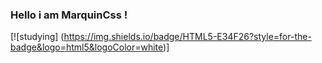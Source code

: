 ### Hello i am MarquinCss !
[![studying] (https://img.shields.io/badge/HTML5-E34F26?style=for-the-badge&logo=html5&logoColor=white)]
